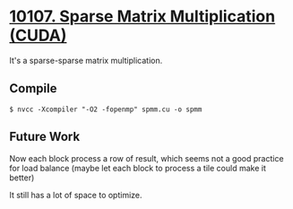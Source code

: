 # [10107. Sparse Matrix Multiplication (CUDA)](https://judgegirl.csie.org/problem/0/10107)

It's a sparse-sparse matrix multiplication.

## Compile

`$ nvcc -Xcompiler "-O2 -fopenmp" spmm.cu -o spmm`

## Future Work
Now each block process a row of result, which seems not a good practice for load balance (maybe let each block to process a tile could make it better)

It still has a lot of space to optimize.